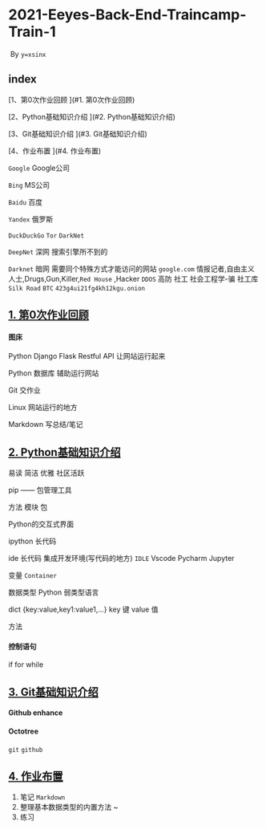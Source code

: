 # 2021-Eeyes-Back-End-Traincamp-Train-1

​																																																	By `y=xsinx`

## index
[1、第0次作业回顾 ](#1. 第0次作业回顾)

[2、Python基础知识介绍 ](#2. Python基础知识介绍)

[3、Git基础知识介绍 ](#3. Git基础知识介绍)

[4、作业布置 ](#4. 作业布置)

`Google`    Google公司

`Bing`  MS公司

`Baidu` 百度

`Yandex`  俄罗斯

`DuckDuckGo`  `Tor`  `DarkNet`  

`DeepNet`   深网   搜索引擎所不到的

 `Darknet`  暗网  需要同个特殊方式才能访问的网站    `google.com`    情报记者,自由主义人士,Drugs,Gun,Killer,`Red House`        ,Hacker  `DDOS`   高防 社工   社会工程学-骗     社工库   `Silk Road`   `BTC`  `423g4ui21fg4kh12kgu.onion`

## [1. 第0次作业回顾](#index)

#### 图床   

Python Django Flask Restful API   让网站运行起来

Python 数据库    辅助运行网站

Git  交作业

Linux   网站运行的地方

Markdown   写总结/笔记

## [2. Python基础知识介绍](#index)

易读  简洁  优雅   社区活跃 

pip  —— 包管理工具

方法 模块 包

Python的交互式界面    

ipython   长代码

ide  长代码  集成开发环境(写代码的地方)  `IDLE`  Vscode    Pycharm   Jupyter

变量  `Container`  

数据类型   Python 弱类型语言   

dict  {key:value,key1:value1,...}    key 键   value 值

方法

#### 控制语句

if         for     while

## [3. Git基础知识介绍](#index)

#### Github enhance

#### Octotree

`git`   `github`

## [4. 作业布置](#index)

1. 笔记 `Markdown`
2. 整理基本数据类型的内置方法  ~
3. 练习